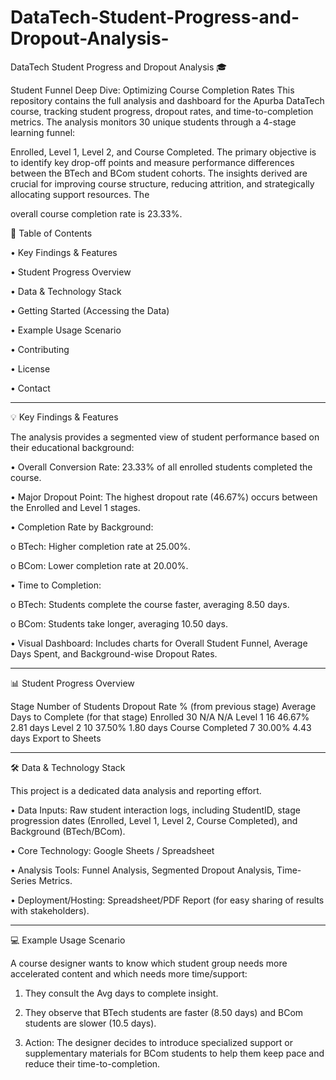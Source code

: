 # DataTech-Student-Progress-and-Dropout-Analysis-

DataTech Student Progress and Dropout Analysis 🎓

Student Funnel Deep Dive: Optimizing Course Completion Rates
This repository contains the full analysis and dashboard for the Apurba DataTech course, tracking student progress, dropout rates, and time-to-completion metrics.
The analysis monitors 30 unique students through a 4-stage learning funnel: 

Enrolled, Level 1, Level 2, and Course Completed. The primary objective is to identify key drop-off points and measure performance differences between the BTech and BCom student cohorts. The insights derived are crucial for improving course structure, reducing attrition, and strategically allocating support resources.
The 

overall course completion rate is 23.33%.

📝 Table of Contents

•	Key Findings & Features

•	Student Progress Overview

•	Data & Technology Stack

•	Getting Started (Accessing the Data)

•	Example Usage Scenario

•	Contributing

•	License

•	Contact
________________________________________
💡 Key Findings & Features

The analysis provides a segmented view of student performance based on their educational background:

•	Overall Conversion Rate: 23.33% of all enrolled students completed the course.

•	Major Dropout Point: The highest dropout rate (46.67%) occurs between the Enrolled and Level 1 stages.

•	Completion Rate by Background:

o	BTech: Higher completion rate at 25.00%.

o	BCom: Lower completion rate at 20.00%.

•	Time to Completion:

o	BTech: Students complete the course faster, averaging 8.50 days.

o	BCom: Students take longer, averaging 10.50 days.

•	Visual Dashboard: Includes charts for Overall Student Funnel, Average Days Spent, and Background-wise Dropout Rates.
________________________________________
📊 Student Progress Overview

Stage	       Number of Students	    Dropout Rate % (from previous stage)	    Average Days to Complete (for that stage)
Enrolled	   30 	                  N/A	                                      N/A
Level 1	     16 	                  46.67% 	                                  2.81 days 
Level 2	     10 	                  37.50% 	                                  1.80 days 
Course 
Completed	   7 	                    30.00% 	                                   4.43 days 
Export to Sheets
________________________________________
🛠️ Data & Technology Stack

This project is a dedicated data analysis and reporting effort.

•	Data Inputs: Raw student interaction logs, including StudentID, stage progression dates (Enrolled, Level 1, Level 2, Course Completed), and Background (BTech/BCom).

•	Core Technology: Google Sheets / Spreadsheet 

•	Analysis Tools: Funnel Analysis, Segmented Dropout Analysis, Time-Series Metrics.

•	Deployment/Hosting: Spreadsheet/PDF Report (for easy sharing of results with stakeholders).
________________________________________

💻 Example Usage Scenario

A course designer wants to know which student group needs more accelerated content and which needs more time/support:

1.	They consult the Avg days to complete insight.

2.	They observe that BTech students are faster (8.50 days) and BCom students are slower (10.5 days).

3.	Action: The designer decides to introduce specialized support or supplementary materials for BCom students to help them keep pace and reduce their time-to-completion.
